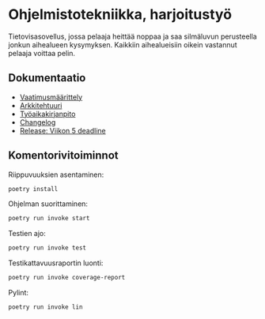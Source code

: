 # Ohjelmistotekniikka, harjoitustyö

Tietovisasovellus, jossa pelaaja heittää noppaa ja saa silmäluvun perusteella jonkun aihealueen kysymyksen. Kaikkiin aihealueisiin oikein vastannut pelaaja voittaa pelin. 


## Dokumentaatio

- [Vaatimusmäärittely](./dokumentaatio/vaatimusmaarittely.md)
- [Arkkitehtuuri](./dokumentaatio/arkkitehtuuri.md)
- [Työaikakirjanpito](./dokumentaatio/tyoaikakirjanpito.md)
- [Changelog](./dokumentaatio/changelog.md)
- [Release: Viikon 5 deadline](./releases/tag/viikko5)

## Komentorivitoiminnot

Riippuvuuksien asentaminen:

```bash
poetry install
```


Ohjelman suorittaminen:

```bash
poetry run invoke start
```


Testien ajo:

```bash
poetry run invoke test
```


Testikattavuusraportin luonti:

```bash
poetry run invoke coverage-report
```


Pylint:

```bash
poetry run invoke lin
```
